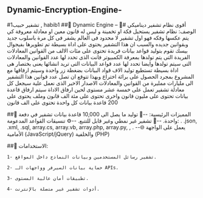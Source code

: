 ## Dynamic-Encryption-Engine-
#تشفير حبيب1 , habib1
##🔸 Dynamic  Engine – أقوى نظام تشفير ديناميكي
#🔸 الوصف:
نظام تشفير يستحيل فكة او تخمينة و ليس له قانون معين او معادلة معروفة كي يتم عكسها وفكه فهو اول تشفير لا محدود فى العالم يشفر فى كل مرة باسلوب جديد وبقوانين جديده والسبب ان هذا التشفير يحتوى على اداة بسيطة تم تطويرها بفيجوال بيسك تقوم بتوليد قواعد بيانات فريدة تحتوى على مئات الالف من القوانين المعادلات الفريدة التى يتم تولدها بمعرفة الكمبيوتر  فانت الذى تحدد لها عدد القوانين والمعادلات التى سيتم تولدها وايضا تحدد لها عدد قواعد البيانات التى تريد انشائها يعنى بختصار هى اداة بسيطة تستطيع توليد الاف قواد البيانات بضغطة زر واحدة وسيتم ارفاقها مع المشروع بمجرد الحصول على برائة اختراع وبهذا تتوقع ان تصل عدد قوانين هذا التشفير الى مليارات ممليرة من القوانين والمعادلات الاصدار الاخير الذى نعمل علية سيجعل كل معادلة تشفير تعمل على خمسة عشر مستوى لحين ارفاق الاداة سيتم ارفاق قاعدة بيانات تحتوى على مليون قانون واخرى تحتوى على مئة الف قانون وملف يحتوى على 200 قاعدة بيانات كل واحدة تحتوى على الف قانون 


##🔸 المميزات الرئيسية:
--🔁  توليد ما يصل الى 10,000 قاعدة بيانات تشفير في دفعة واحدة.
--🧠 تشفير غير نمطي وغير قابل للتتبع.
--⚙️ تنسيقات القواعد المدعومة: .  .json, .xml, .sql, array.cs, array.vb, array.php, array.py, , .
--🌐 يعمل على الواجهة الأمامية (JavaScript/jQuery) والخلفية (PHP)  




##🔸 الاستخدامات:

    1- تشفير رسائل المستخدمين وبيانات النماذج داخل المواقع.
    
    2- حماية بيانات السيرفر وواجهات الـ APIs.
    
    3- تطبيقات أمان عالية المستوى.
    
    4- أدوات تشفير غير متصلة بالإنترنت.
















    
